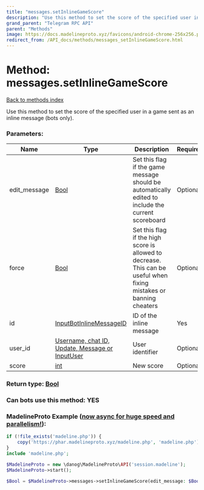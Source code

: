 ```yaml
---
title: "messages.setInlineGameScore"
description: "Use this method to set the score of the specified user in a game sent as an inline message (bots only)."
grand_parent: "Telegram RPC API"
parent: "Methods"
image: https://docs.madelineproto.xyz/favicons/android-chrome-256x256.png
redirect_from: /API_docs/methods/messages_setInlineGameScore.html
---
```

# Method: messages.setInlineGameScore
[Back to methods index](index.html)



Use this method to set the score of the specified user in a game sent as an inline message (bots only).

### Parameters:

| Name     |    Type       | Description | Required |
|----------|---------------|-------------|----------|
|edit\_message|[Bool](/API_docs/types/Bool.html) | Set this flag if the game message should be automatically edited to include the current scoreboard | Optional|
|force|[Bool](/API_docs/types/Bool.html) | Set this flag if the high score is allowed to decrease. This can be useful when fixing mistakes or banning cheaters | Optional|
|id|[InputBotInlineMessageID](/API_docs/types/InputBotInlineMessageID.html) | ID of the inline message | Yes|
|user\_id|[Username, chat ID, Update, Message or InputUser](/API_docs/types/InputUser.html) | User identifier | Optional|
|score|[int](/API_docs/types/int.html) | New score | Optional|


### Return type: [Bool](/API_docs/types/Bool.html)

### Can bots use this method: **YES**


### MadelineProto Example ([now async for huge speed and parallelism!](https://docs.madelineproto.xyz/docs/ASYNC.html)):


```php
if (!file_exists('madeline.php')) {
    copy('https://phar.madelineproto.xyz/madeline.php', 'madeline.php');
}
include 'madeline.php';

$MadelineProto = new \danog\MadelineProto\API('session.madeline');
$MadelineProto->start();

$Bool = $MadelineProto->messages->setInlineGameScore(edit_message: $Bool, force: $Bool, id: $InputBotInlineMessageID, user_id: $InputUser, score: $int, );
```

